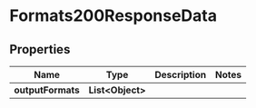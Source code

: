 

# Formats200ResponseData


## Properties

| Name | Type | Description | Notes |
|------------ | ------------- | ------------- | -------------|
|**outputFormats** | **List&lt;Object&gt;** |  |  |



